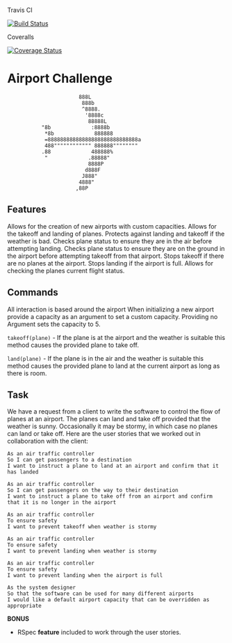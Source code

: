 Travis CI

[![Build Status](https://travis-ci.org/OMGDuke/airport_challenge.svg?branch=master)](https://travis-ci.org/OMGDuke/airport_challenge)

Coveralls

[![Coverage Status](https://coveralls.io/repos/github/OMGDuke/airport_challenge/badge.svg?branch=master)](https://coveralls.io/github/OMGDuke/airport_challenge?branch=master)

Airport Challenge
=================


                           888L
                            888b
                            ^8888.
                             '8888c
                              88888L
               "8b             :8888b
                *8b             888888
                =88888888888888888888888888888a
                488"""""""""""" 888888""""""""
               .88             488888%
                "             .88888"
                              8888P
                             d888F
                            J888"
                           4888"
                          ,88P

Features
----
Allows for the creation of new airports with custom capacities.
Allows for the takeoff and landing of planes.
Protects against landing and takeoff if the weather is bad.
Checks plane status to ensure they are in the air before attempting landing.
Checks plane status to ensure they are on the ground in the airport before attempting takeoff from that airport.
Stops takeoff if there are no planes at the airport.
Stops landing if the airport is full.
Allows for checking the planes current flight status.

Commands
----
All interaction is based around the airport
When initializing a new airport provide a capacity as an argument to set a custom capacity. Providing no Argument sets the capacity to 5.

`takeoff(plane)` - If the plane is at the airport and the weather is suitable this method causes the provided plane to take off.

`land(plane)` - If the plane is in the air and the weather is suitable this method causes the provided plane to land at the current airport as long as there is room.



Task
-----

We have a request from a client to write the software to control the flow of planes at an airport. The planes can land and take off provided that the weather is sunny. Occasionally it may be stormy, in which case no planes can land or take off.  Here are the user stories that we worked out in collaboration with the client:

```
As an air traffic controller
So I can get passengers to a destination
I want to instruct a plane to land at an airport and confirm that it has landed

As an air traffic controller
So I can get passengers on the way to their destination
I want to instruct a plane to take off from an airport and confirm that it is no longer in the airport

As an air traffic controller
To ensure safety
I want to prevent takeoff when weather is stormy

As an air traffic controller
To ensure safety
I want to prevent landing when weather is stormy

As an air traffic controller
To ensure safety
I want to prevent landing when the airport is full

As the system designer
So that the software can be used for many different airports
I would like a default airport capacity that can be overridden as appropriate
```

**BONUS**

* RSpec **feature** included to work through the user stories.
